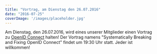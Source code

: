 ```yaml
---
title: "Vortrag, am Dienstag den 26.07.2016"
date: "2016-07-25"
coverImage: '/images/placeholder.jpg'
---
```


Am Dienstag, den 26.07.2016, wird eines unserer Mitglieder einen Vortrag zu [OpenID Connect](https://en.wikipedia.org/wiki/OpenID_Connect) halten! Der Vortrag namens "Systematically Breaking and Fixing OpenID Connect" findet um 19:30 Uhr statt. Jeder ist willkommen!
